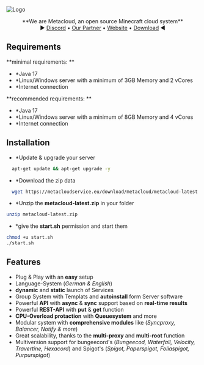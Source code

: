 
![Logo](https://i.ibb.co/0XX0JTh/banner.png)



<p>
  <p align="center">
   **We are Metacloud, an open source Minecraft cloud system**
    <br>
    ► <a href="https://discord.com/invite/4kKEcaP9WC">Discord</a>
    •
    <a href="https://invis-cloud.de">Our Partner</a>
    •
    <a href="https://metacloudservice.eu">Website</a>
    •
    <a href="https://metacloudservice.eu/download/metacloud/metacloud-latest.zip">Download</a>
     ◄
  </p>
</p>

## Requirements
**minimal requirements: **
 * *Java 17
 * *Linux/Windows server with a minimum of 3GB Memory and 2 vCores
 * *Internet connection
 
 
 **recommended requirements: **
 * *Java 17
 * *Linux/Windows server with a minimum of 8GB Memory and 4 vCores
 * *Internet connection

## Installation

+ *Update & upgrade your server
```bash
  apt-get update && apt-get upgrade -y
```
+ *Download the zip data
```bash
  wget https://metacloudservice.eu/download/metacloud/metacloud-latest.zip
```
 + *Unzip the **metacloud-latest.zip** in your folder
```bash
unzip metacloud-latest.zip
```
 + *give the **start.sh** permission and start them
```bash
chmod +u start.sh
./start.sh
```
    

## Features

- Plug & Play with an **easy** setup
- Language-System (*German & English*)
- **dynamic** and **static** launch of Services
- Group System with Templats and **autoinstall** form Server software 
- Powerful **API** with **async** & **sync** support based on **real-time results**
- Powerful **REST-API** with **put** & **get** function
- **CPU-Overload protaction** with **Queuesystem** and more 
- Modular system with **comprehensive modules** like (*Syncproxy, Balancer, Notify & more*)
- Great scalability, thanks to the **multi-proxy** and **multi-root** function
- Multiversion support for bungeecord's (*Bungeecod, Waterfall, Velocity, Travertine, Hexacord*) and Spigot's (*Spigot, Paperspigot, Foliaspigot, Purpurspigot*)

